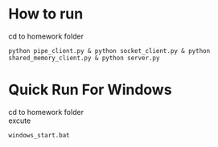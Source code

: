 # How to run
cd to homework folder  

```
python pipe_client.py & python socket_client.py & python shared_memory_client.py & python server.py   
```

# Quick Run For Windows
cd to homework folder  
excute 
```
windows_start.bat  
```
